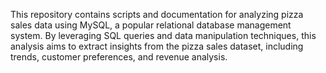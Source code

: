 This repository contains scripts and documentation for analyzing pizza sales data using MySQL, a popular relational database management system. By leveraging SQL queries and data manipulation techniques, this analysis aims to extract insights from the pizza sales dataset, including trends, customer preferences, and revenue analysis.
